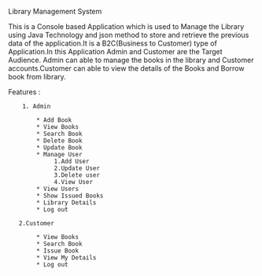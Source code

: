 Library Management System
 
   This is a Console based Application which is used to Manage the Library using Java Technology and json method to store and retrieve the previous data of the application.It is a B2C(Business to Customer) type of Application.In this Application Admin and Customer are the Target Audience.
 Admin can able to manage the books in the library and Customer accounts.Customer can able to view the details of the Books and Borrow book from library.  
 

  Features :    
   
        1. Admin

            * Add Book 
            * View Books 
            * Search Book 
            * Delete Book 
            * Update Book 
            * Manage User   
                 1.Add User 
                 2.Update User 
                 3.Delete user 
                 4.View User 
            * View Users 
            * Show Issued Books 
            * Library Details 
            * Log out   

       2.Customer 
  
            * View Books 
            * Search Book 
            * Issue Book 
            * View My Details 
            * Log out 
